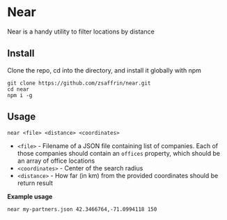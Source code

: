 # Near

Near is a handy utility to filter locations by distance


## Install

Clone the repo, cd into the directory, and install it globally with npm
```
git clone https://github.com/zsaffrin/near.git
cd near
npm i -g
```

## Usage
```
near <file> <distance> <coordinates>
```
- `<file>` - Filename of a JSON file containing list of companies. Each of those companies should contain an `offices` property, which should be an array of office locations
- `<coordinates>` - Center of the search radius
- `<distance>` - How far (in km) from the provided coordinates should be return result

**Example usage**
```
near my-partners.json 42.3466764,-71.0994118 150
```
